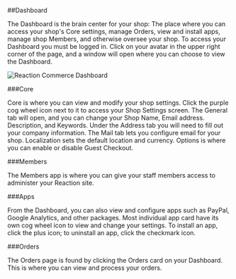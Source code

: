 ##Dashboard

The Dashboard is the brain center for your shop: The place where you can access your shop's Core settings, manage Orders, view and install apps, manage shop Members, and otherwise oversee your shop. To access your Dashboard you must be logged in. Click on your avatar in the upper right corner of the page, and a window will open where you can choose to view the Dashboard.

![](http://raw.github.com/ongoworks/reaction/master/docs/assets/guide-dashboard.png "Reaction Commerce Dashboard")

###Core

Core is where you can view and modify your shop settings. Click the purple cog wheel icon next to it to access your Shop Settings screen. The General tab will open, and you can change your Shop Name,  Email address.  Description, and Keywords. Under the Address tab you will need to fill out your company information. The Mail tab lets you configure email for your shop. Localization sets the default location and currency. Options is where you can enable or disable Guest Checkout.

###Members

The Members app is where you can give your staff members access to administer your Reaction site.

###Apps

From the Dashboard, you can also view and configure apps such as PayPal, Google Analytics, and other packages. Most individual app card have its own cog wheel icon to view and change your settings. To install an app, click the plus icon; to uninstall an app, click the checkmark icon.


###Orders

The Orders page is found by clicking the Orders card on your Dashboard. This is where you can view and process your orders.
